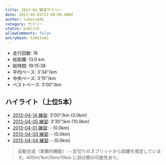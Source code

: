 ```yaml
---
title: 2013-04 練習サマリー
date: 2013-04-01T12:00:00.000Z
author: subaru44k
category: サマリー
status: publish
allowComments: false
entryHash: 526b3ad2
---
```

- 走行回数: 18
- 総距離: 13.0 km
- 総時間: 19:15:38
- 平均ペース: 3'34"/km
- 中央ペース: 3'15"/km
- ベストペース: 3'00"/km

## ハイライト（上位5本）
- [2013-04-14 練習](/2013-04-14-04aeab533fccf92da382723b22c670e7/): 3'00"/km (3.0km)
- [2013-04-05 練習](/2013-04-05-48bdc20b5338702e89ad7ddfc48a7ef4/): 3'30"/km (10.0km)
- [2013-04-01 練習](/2013-04-01-ffc5ec345504c49872c3b1403b398d87/): - (0.0km)
- [2013-04-03 練習](/2013-04-03-46425ab1cc935d689e9839e1caba27db/): - (0.0km)
- [2013-04-04 練習](/2013-04-04-e5a70c34d6708ffb5298bb997793f6be/): - (0.0km)

> 自動生成（実験的機能）: `→` 区切りのスプリットから距離を推定しています。400m/1km/5km/10km に誤分類の可能性あり。
